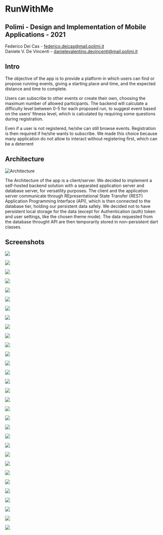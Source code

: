 # RunWithMe
## Polimi - Design and Implementation of Mobile Applications - 2021
Federico Dei Cas - federico.deicas@mail.polimi.it  
Daniele V. De Vincenti - danielevalentino.devincenti@mail.polimi.it

## Intro
The objective of the app is to provide a platform in which users can find or propose
running events, giving a starting place and time, and the expected distance and time to
complete.

Users can subscribe to other events or create their own, choosing the maximum number
of allowed participants. The backend will calculate a difficulty level between 0-5 for each
proposed run, to suggest event based on the users’ fitness level, which is calculated by
requiring some questions during registration.

Even if a user is not registered, he/she can still browse events. Registration is then
required if he/she wants to subscribe. We made this choice because many application
do not allow to interact without registering first, which can be a deterrent

## Architecture
![Architecture](https://github.com/FedericoGianni/run-with-me-fe/blob/master/deliverables/intro_new.png)

The Architecture of the app is a client/server. We decided to implement a self-hosted
backend solution with a separated application server and database server, for versatility
purposes. The client and the application server communicate through REpresentational
State Transfer (REST) Application Programming Interface (API), which is then connected to the database tier, holding our persistent data safely. We decided not to have
persistent local storage for the data (except for Authentication (auth) token and user
settings, like the chosen theme mode). The data requested from the database throught
API are then temporarily stored in non-persistent dart classes.

## Screenshots
![](https://github.com/FedericoGianni/run-with-me-fe/blob/master/deliverables/images/Browse.png)

![](https://github.com/FedericoGianni/run-with-me-fe/blob/master/deliverables/images/Browse_b.png)

![](https://github.com/FedericoGianni/run-with-me-fe/blob/master/deliverables/images/Browse_map.png)

![](https://github.com/FedericoGianni/run-with-me-fe/blob/master/deliverables/images/Browse_tab.png)

![](https://github.com/FedericoGianni/run-with-me-fe/blob/master/deliverables/images/Events.png)

![](https://github.com/FedericoGianni/run-with-me-fe/blob/master/deliverables/images/New_small.png)

![](https://github.com/FedericoGianni/run-with-me-fe/blob/master/deliverables/images/New_tab.png)

![](https://github.com/FedericoGianni/run-with-me-fe/blob/master/deliverables/images/User.png)

![](https://github.com/FedericoGianni/run-with-me-fe/blob/master/deliverables/images/browse_small_phone.png)

![](https://github.com/FedericoGianni/run-with-me-fe/blob/master/deliverables/images/date_picker.png)

![](https://github.com/FedericoGianni/run-with-me-fe/blob/master/deliverables/images/event_detail.png)

![](https://github.com/FedericoGianni/run-with-me-fe/blob/master/deliverables/images/event_detail_b.png)

![](https://github.com/FedericoGianni/run-with-me-fe/blob/master/deliverables/images/home.png)

![](https://github.com/FedericoGianni/run-with-me-fe/blob/master/deliverables/images/home_b.png)

![](https://github.com/FedericoGianni/run-with-me-fe/blob/master/deliverables/images/home_small.png)

![](https://github.com/FedericoGianni/run-with-me-fe/blob/master/deliverables/images/home_tab.png)

![](https://github.com/FedericoGianni/run-with-me-fe/blob/master/deliverables/images/landscape.png)

![](https://github.com/FedericoGianni/run-with-me-fe/blob/master/deliverables/images/loading.png)

![](https://github.com/FedericoGianni/run-with-me-fe/blob/master/deliverables/images/login.png)

![](https://github.com/FedericoGianni/run-with-me-fe/blob/master/deliverables/images/logout_alert.png)

![](https://github.com/FedericoGianni/run-with-me-fe/blob/master/deliverables/images/map_alert.png)

![](https://github.com/FedericoGianni/run-with-me-fe/blob/master/deliverables/images/map_detail.png)

![](https://github.com/FedericoGianni/run-with-me-fe/blob/master/deliverables/images/map_overlay.png)

![](https://github.com/FedericoGianni/run-with-me-fe/blob/master/deliverables/images/no_gps_error.png)

![](https://github.com/FedericoGianni/run-with-me-fe/blob/master/deliverables/images/no_internet_error.png)

![](https://github.com/FedericoGianni/run-with-me-fe/blob/master/deliverables/images/places.png)

![](https://github.com/FedericoGianni/run-with-me-fe/blob/master/deliverables/images/register.png)

![](https://github.com/FedericoGianni/run-with-me-fe/blob/master/deliverables/images/register_error.png)

![](https://github.com/FedericoGianni/run-with-me-fe/blob/master/deliverables/images/search_bottomsheet.png)

![](https://github.com/FedericoGianni/run-with-me-fe/blob/master/deliverables/images/weather.png)

![](https://github.com/FedericoGianni/run-with-me-fe/blob/master/deliverables/images/search_bottomsheet_error.png)

